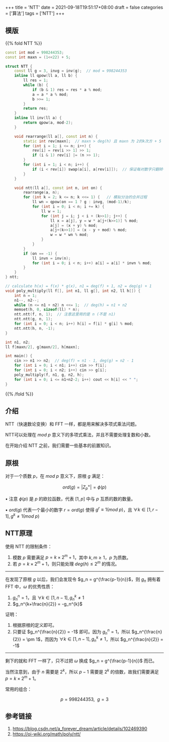 +++
title = 'NTT'
date = 2021-09-18T19:51:17+08:00
draft = false
categories = ['算法']
tags = ['NTT']
+++

## 模版

{{% fold NTT %}}

```cpp
const int mod = 998244353;
const int maxn = (1<<22) + 5;

struct NTT {
    const ll g = 3, invg = inv(g);  // mod = 998244353
    inline ll qpow(ll a, ll b) {
        ll res = 1;
        while (b) {
            if (b & 1) res = res * a % mod;
            a = a * a % mod;
            b >>= 1;
        }
        return res;
    }
    inline ll inv(ll a) {
        return qpow(a, mod-2);
    }

    void rearrange(ll a[], const int n) {
        static int rev[maxn];  // maxn > deg(h) 且 maxn 为 2的k次方 + 5
        for (int i = 1; i <= n; i++) {
            rev[i] = rev[i >> 1] >> 1;
            if (i & 1) rev[i] |= (n >> 1);
        }
        for (int i = 1; i < n; i++) {
            if (i < rev[i]) swap(a[i], a[rev[i]]);  // 保证每对数字只翻转一次
        }
    }

    void ntt(ll a[], const int n, int on) {
        rearrange(a, n);
        for (int k = 2; k <= n; k <<= 1) {   // 模拟分治的合并过程
            ll wn = qpow(on == 1 ? g : invg, (mod-1)/k);
            for (int i = 0; i < n; i += k) {
                ll w = 1;
                for (int j = i; j < i + (k>>1); j++) {
                    ll x = a[j], y = w * a[j+(k>>1)] % mod;
                    a[j] = (x + y) % mod;
                    a[j+(k>>1)] = (x - y + mod) % mod;
                    w = w * wn % mod;
                }
            }
        }
        if (on == -1) {
            ll invn = inv(n);
            for (int i = 0; i < n; i++) a[i] = a[i] * invn % mod;
        }
    }
} ntt;

// calculate h(x) = f(x) * g(x), n1 = deg(f) + 1, n2 = deg(g) + 1
void poly_multiply(ll f[], int n1, ll g[], int n2, ll h[]) {
    int n = 1;
    n1--, n2--;
    while (n <= n1 + n2) n <<= 1;  // deg(h) = n1 + n2
    memset(h, 0, sizeof(ll) * n);
    ntt.ntt(f, n, 1);  // 注意这里用的是 n (不是 n1)
    ntt.ntt(g, n, 1);
    for (int i = 0; i < n; i++) h[i] = f[i] * g[i] % mod;
    ntt.ntt(h, n, -1);
}

int n1, n2;
ll f[maxn/2], g[maxn/2], h[maxn];

int main() {
    cin >> n1 >> n2;  // deg(f) = n1 - 1, deg(g) = n2 - 1
    for (int i = 0; i < n1; i++) cin >> f[i];
    for (int i = 0; i < n2; i++) cin >> g[i];
    poly_multiply(f, n1, g, n2, h);
    for (int i = 0; i <= n1+n2-2; i++) cout << h[i] << " ";
}
```


{{% /fold %}}




## 介绍

NTT（快速数论变换）和 FFT 一样，都是用来解决多项式乘法问题。

NTT可以处理在 $mod ~ p$ 意义下的多项式乘法，并且不需要处理复数和小数。

在开始介绍 NTT 之前，我们需要一些基本的前置知识。

## 原根

对于一个质数 $p$，在 $mod ~ p$ 意义下，原根 $g$ 满足：

$$ord(g) = |Z_p^{\times}| = \phi(p)$$

• 注意 $\phi(p)$ 是 $p$ 的欧拉函数，代表 $[1,p]$ 中与 $p$ 互质的数的数量。

• $ord(g)$ 代表一个最小的数字 $r = ord(g)$ 使得 $g^r \equiv 1(mod ~ p)$，且 $\forall k \in [1,r-1], g^k \neq 1(mod ~ p)$

## NTT原理

使用 NTT 的限制条件：

1. 模数 $p$ 需要满足 $p = k \times 2^m + 1$，其中 $k, m \geq 1$，$p$ 为质数。
2. 若 $p = k \times 2^m + 1$，则只能处理 $deg(h) \leq 2^m$ 的情况。

<hr>

在发现了原根 $g$ 以后，我们会发现令 $g_n = g^{\frac{p-1}{n}}$，则 $g_n$ 拥有着 FFT 中，$\omega$ 的优秀性质：

1. $g_n^n = 1$，且 $\forall k \in [1, n-1], g_n ^ k \neq 1$
2. $g_n^{k+\frac{n}{2}} = -g_n^{k}$

证明：

1. 根据原根的定义即可。
2. 只要证 $g_n^{\frac{n}{2}} = -1$ 即可。因为 $g_n^n = 1$，所以 $g_n^{\frac{n}{2}} = \pm 1$，而因为 $\forall k \in [1, n-1], g_n ^ k \neq 1$，所以 $g_n^{\frac{n}{2}} = -1$

<hr>

剩下的就和 FFT 一样了，只不过把 $\omega$ 换成 $g_n = g^{\frac{p-1}{n}}$ 而已。

当然注意到，由于 $n$ 需要是 $2^k$，所以 $p-1$ 需要是 $2^k$ 的倍数，故我们需要满足 $p = k \times 2^m + 1$。

常用的组合：

$$p = 998244353, ~~g = 3$$


## 参考链接

1. https://blog.csdn.net/a_forever_dream/article/details/102469390
2. https://oi-wiki.org/math/poly/ntt/